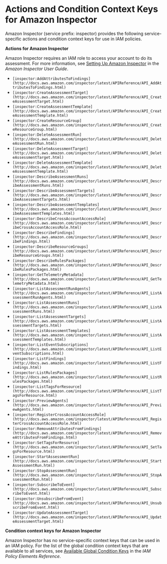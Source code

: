 # Actions and Condition Context Keys for Amazon Inspector<a name="list_inspector"></a>

Amazon Inspector \(service prefix: inspector\) provides the following service\-specific actions and condition context keys for use in IAM policies\.

**Actions for Amazon Inspector**

Amazon Inspector requires an IAM role to access your account to do its assessment\. For more information, see [Setting Up Amazon Inspector](http://docs.aws.amazon.com/inspector/latest/userguide/inspector_settingup.html) in the *Amazon Inspector User Guide*\.
+ `[inspector:AddAttributesToFindings](http://docs.aws.amazon.com/inspector/latest/APIReference/API_AddAttributesToFindings.html)`
+ `[inspector:CreateAssessmentTarget](http://docs.aws.amazon.com/inspector/latest/APIReference/API_CreateAssessmentTarget.html)`
+ `[inspector:CreateAssessmentTemplate](http://docs.aws.amazon.com/inspector/latest/APIReference/API_CreateAssessmentTemplate.html)`
+ `[inspector:CreateResourceGroup](http://docs.aws.amazon.com/inspector/latest/APIReference/API_CreateResourceGroup.html)`
+ `[inspector:DeleteAssessmentRun](http://docs.aws.amazon.com/inspector/latest/APIReference/API_DeleteAssessmentRun.html)`
+ `[inspector:DeleteAssessmentTarget](http://docs.aws.amazon.com/inspector/latest/APIReference/API_DeleteAssessmentTarget.html)`
+ `[inspector:DeleteAssessmentTemplate](http://docs.aws.amazon.com/inspector/latest/APIReference/API_DeleteAssessmentTemplate.html)`
+ `[inspector:DescribeAssessmentRuns](http://docs.aws.amazon.com/inspector/latest/APIReference/API_DescribeAssessmentRuns.html)`
+ `[inspector:DescribeAssessmentTargets](http://docs.aws.amazon.com/inspector/latest/APIReference/API_DescribeAssessmentTargets.html)`
+ `[inspector:DescribeAssessmentTemplates](http://docs.aws.amazon.com/inspector/latest/APIReference/API_DescribeAssessmentTemplates.html)`
+ `[inspector:DescribeCrossAccountAccessRole](http://docs.aws.amazon.com/inspector/latest/APIReference/API_DescribeCrossAccountAccessRole.html)`
+ `[inspector:DescribeFindings](http://docs.aws.amazon.com/inspector/latest/APIReference/API_DescribeFindings.html)`
+ `[inspector:DescribeResourceGroups](http://docs.aws.amazon.com/inspector/latest/APIReference/API_DescribeResourceGroups.html)`
+ `[inspector:DescribeRulesPackages](http://docs.aws.amazon.com/inspector/latest/APIReference/API_DescribeRulesPackages.html)`
+ `[inspector:GetTelemetryMetadata](http://docs.aws.amazon.com/inspector/latest/APIReference/API_GetTelemetryMetadata.html)`
+ `[inspector:ListAssessmentRunAgents](http://docs.aws.amazon.com/inspector/latest/APIReference/API_ListAssessmentRunAgents.html)`
+ `[inspector:ListAssessmentRuns](http://docs.aws.amazon.com/inspector/latest/APIReference/API_ListAssessmentRuns.html)`
+ `[inspector:ListAssessmentTargets](http://docs.aws.amazon.com/inspector/latest/APIReference/API_ListAssessmentTargets.html)`
+ `[inspector:ListAssessmentTemplates](http://docs.aws.amazon.com/inspector/latest/APIReference/API_ListAssessmentTemplates.html)`
+ `[inspector:ListEventSubscriptions](http://docs.aws.amazon.com/inspector/latest/APIReference/API_ListEventSubscriptions.html)`
+ `[inspector:ListFindings](http://docs.aws.amazon.com/inspector/latest/APIReference/API_ListFindings.html)`
+ `[inspector:ListRulesPackages](http://docs.aws.amazon.com/inspector/latest/APIReference/API_ListRulesPackages.html)`
+ `[inspector:ListTagsForResource](http://docs.aws.amazon.com/inspector/latest/APIReference/API_ListTagsForResource.html)`
+ `[inspector:PreviewAgents](http://docs.aws.amazon.com/inspector/latest/APIReference/API_PreviewAgents.html)`
+ `[inspector:RegisterCrossAccountAccessRole](http://docs.aws.amazon.com/inspector/latest/APIReference/API_RegisterCrossAccountAccessRole.html)`
+ `[inspector:RemoveAttributesFromFindings](http://docs.aws.amazon.com/inspector/latest/APIReference/API_RemoveAttributesFromFindings.html)`
+ `[inspector:SetTagsForResource](http://docs.aws.amazon.com/inspector/latest/APIReference/API_SetTagsForResource.html)`
+ `[inspector:StartAssessmentRun](http://docs.aws.amazon.com/inspector/latest/APIReference/API_StartAssessmentRun.html)`
+ `[inspector:StopAssessmentRun](http://docs.aws.amazon.com/inspector/latest/APIReference/API_StopAssessmentRun.html)`
+ `[inspector:SubscribeToEvent](http://docs.aws.amazon.com/inspector/latest/APIReference/API_SubscribeToEvent.html)`
+ `[inspector:UnsubscribeFromEvent](http://docs.aws.amazon.com/inspector/latest/APIReference/API_UnsubscribeFromEvent.html)`
+ `[inspector:UpdateAssessmentTarget](http://docs.aws.amazon.com/inspector/latest/APIReference/API_UpdateAssessmentTarget.html)`

**Condition context keys for Amazon Inspector**

Amazon Inspector has no service\-specific context keys that can be used in an IAM policy\. For the list of the global condition context keys that are available to all services, see [Available Global Condition Keys](reference_policies_condition-keys.md#AvailableKeys) in the *IAM Policy Elements Reference*\.